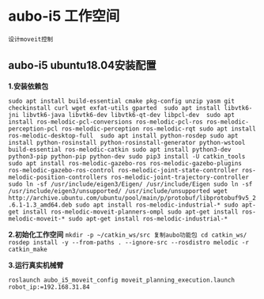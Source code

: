 # aubo-i5 工作空间
    设计moveit控制
##  aubo-i5 ubuntu18.04安装配置 

**1.安装依赖包**

`
sudo apt install build-essential cmake pkg-config unzip yasm git checkinstall curl wget exfat-utils gparted 
sudo apt install libvtk6-jni libvtk6-java libvtk6-dev libvtk6-qt-dev libpcl-dev 
sudo apt install ros-melodic-pcl-conversions ros-melodic-pcl-ros ros-melodic-perception-pcl ros-melodic-perception ros-melodic-rqt
sudo apt install ros-melodic-desktop-full 
sudo apt install python-rosdep
sudo apt install python-rosinstall python-rosinstall-generator python-wstool build-essential ros-melodic-catkin
sudo apt install python3-dev python3-pip python-pip python-dev
sudo pip3 install -U catkin_tools
sudo apt install ros-melodic-gazebo-ros ros-melodic-gazebo-plugins ros-melodic-gazebo-ros-control ros-melodic-joint-state-controller ros-melodic-position-controllers ros-melodic-joint-trajectory-controller
sudo ln -sf /usr/include/eigen3/Eigen/ /usr/include/Eigen
sudo ln -sf /usr/include/eigen3/unsupported/ /usr/include/unsupported
wget http://archive.ubuntu.com/ubuntu/pool/main/p/protobuf/libprotobuf9v5_2.6.1-1.3_amd64.deb
sudo apt install ros-melodic-industrial-*
sudo apt-get install ros-melodic-moveit-planners-ompl
sudo apt-get install ros-melodic-moveit-*
sudo apt-get install ros-melodic-industrial-*
`


**2.初始化工作空间**
`
mkdir -p ~/catkin_ws/src
复制aubo功能包
cd catkin_ws/ 
rosdep install -y --from-paths . --ignore-src --rosdistro melodic -r
catkin_make
`

**3.运行真实机械臂**

`roslaunch aubo_i5_moveit_config moveit_planning_execution.launch robot_ip:=192.168.31.84`